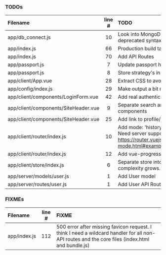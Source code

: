 ### TODOs
| Filename | line # | TODO
|:------|:------:|:------
| app/db_connect.js | 10 | Look into MongoDB new URL Parser to avoid deprecated syntax
| app/index.js | 66 | Production build task
| app/index.js | 70 | Add API Routes
| app/passport.js | 7 | Update passport handlers
| app/passport.js | 8 | Store strategy's in strategy folder
| app/client/App.vue | 28 | Extract CSS to avoid FOUT
| app/config/index.js | 29 | Make output a bit more compact and streamlined
| app/client/components/LoginForm.vue | 42 | Add real authentication API
| app/client/components/SiteHeader.vue | 9 | Separate search and nav into separate components
| app/client/components/SiteHeader.vue | 25 | Add link to profile/account page
| app/client/router/index.js | 10 | Add mode: 'history' to remove # from URLs. Need server support. Read here: https://router.vuejs.org/guide/essentials/history-mode.html#example-server-configurations
| app/client/router/index.js | 12 | Add vue-progressbar across the entire app
| app/client/store/index.js | 6 | Separate store into separate modules as data complexity grows.
| app/server/models/user.js | 1 | Add User model
| app/server/routes/user.js | 1 | Add User API Routes

### FIXMEs
| Filename | line # | FIXME
|:------|:------:|:------
| app/index.js | 112 | 500 error after missing favicon request. I think I need a wildcard handler for all non-API routes and the core files (index.html and bundle.js)

